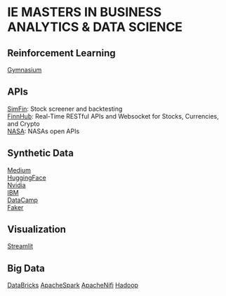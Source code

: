 # IE MASTERS IN BUSINESS ANALYTICS & DATA SCIENCE

## Reinforcement Learning
[Gymnasium](https://gymnasium.farama.org/)

## APIs
[SimFin](https://www.simfin.com/en/financial-analytics/): Stock screener and backtesting  
[FinnHub](https://finnhub.io/): Real-Time RESTful APIs and Websocket for Stocks, Currencies, and Crypto  
[NASA](https://api.nasa.gov/): NASAs open APIs


## Synthetic Data
[Medium](https://moez-62905.medium.com/synthetic-data-is-the-future-of-artificial-intelligence-6fcfd2ce1a14)  
[HuggingFace](https://huggingface.co/blog/synthetic-data-generator)  
[Nvidia](https://www.nvidia.com/en-us/glossary/synthetic-data-generation/)  
[IBM](https://www.ibm.com/think/insights/synthetic-data-generation)  
[DataCamp](https://www.datacamp.com/tutorial/synthetic-data-generation)  
[Faker](https://fakerapi.it/)  


## Visualization
[Streamlit](https://docs.streamlit.io/get-started)


## Big Data
[DataBricks](https://community.cloud.databricks.com/login.html?next_url=%2Feditor%2Fnotebooks%2F1525544541118642%3Fo%3D307326948664440&tuuid=113a9e9e-e4c2-47af-aaeb-e587363df54f#command/1365989324005175)
[ApacheSpark](https://spark.apache.org/)
[ApacheNifi](https://nifi.apache.org/)
[Hadoop](https://hadoop.apache.org/)